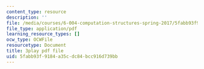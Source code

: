 ```yaml
---
content_type: resource
description: ''
file: /media/courses/6-004-computation-structures-spring-2017/5fabb93f9184a35cdc84bcc916d739bb_uUKJPnwlbRI.pdf
file_type: application/pdf
learning_resource_types: []
ocw_type: OCWFile
resourcetype: Document
title: 3play pdf file
uid: 5fabb93f-9184-a35c-dc84-bcc916d739bb
---
```

